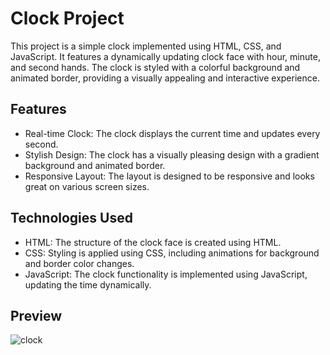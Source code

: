 # Clock Project

This project is a simple clock implemented using HTML, CSS, and JavaScript. It features a dynamically updating clock face with hour, minute, and second hands. The clock is styled with a colorful background and animated border, providing a visually appealing and interactive experience.



## Features

- Real-time Clock: The clock displays the current time and updates every second.
- Stylish Design: The clock has a visually pleasing design with a gradient background and animated border.
- Responsive Layout: The layout is designed to be responsive and looks great on various screen sizes.


## Technologies Used

- HTML: The structure of the clock face is created using HTML.
- CSS: Styling is applied using CSS, including animations for background and border color changes.
- JavaScript: The clock functionality is implemented using JavaScript, updating the time dynamically.
## Preview
![clock](https://github.com/abdoc201/clock/assets/142462578/346b2482-bee9-4628-96b7-085adbed0773)

